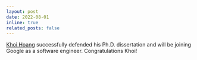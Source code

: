 ```yaml
---
layout: post
date: 2022-08-01
inline: true
related_posts: false
---
```


[Khoi Hoang](https://sites.wustl.edu/khoihd/) successfully defended his Ph.D. dissertation and will be joining Google as a software engineer. Congratulations Khoi!
